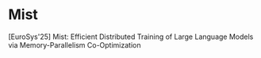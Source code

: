 # Mist
[EuroSys'25] Mist: Efficient Distributed Training of Large Language Models via Memory-Parallelism Co-Optimization
